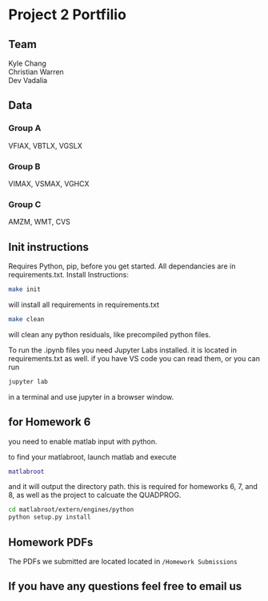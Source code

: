 # Project 2 Portfilio  

## Team

Kyle Chang  
Christian Warren  
Dev Vadalia  

## Data

### Group A

VFIAX, VBTLX, VGSLX

### Group B

VIMAX, VSMAX, VGHCX  

### Group C

AMZM, WMT, CVS

## Init instructions

Requires Python, pip, before you get started. All dependancies are in requirements.txt. Install Instructions:

```sh
make init
```

will install all requirements in requirements.txt  

```sh
make clean
```

will clean any python residuals, like precompiled python files.  

To run the .ipynb files you need Jupyter Labs installed. it is located in requirements.txt as well. if you have VS code you can read them, or you can run 

```sh
jupyter lab
```

in a terminal and use jupyter in a browser window.

## for Homework 6

you need to enable matlab input with python.

to find your matlabroot, launch matlab and execute

```matlab
matlabroot
```

and it will output the directory path. this is required for homeworks 6, 7, and 8, as well as the project to calcuate the QUADPROG.

```sh
cd matlabroot/extern/engines/python
python setup.py install
```

## Homework PDFs

The PDFs we submitted are located located in ``/Homework Submissions``

## If you have any questions feel free to email us
